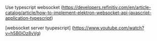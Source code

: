 Use typescript websocket (https://developers.refinitiv.com/en/article-catalog/article/how-to-implement-elektron-websocket-api-javascript-application-typescript)


[websocket server tyupescript] (https://www.youtube.com/watch?v=h5B0iOz8vVg)